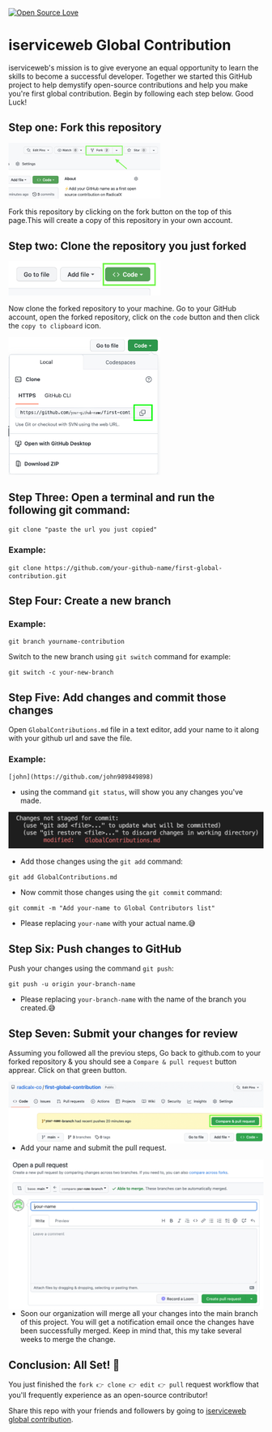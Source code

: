 

[![Open Source Love](https://badges.frapsoft.com/os/v3/open-source.svg?v=103)](https://github.com/iserviceweb/first-global-contribution)
# iserviceweb Global Contribution

iserviceweb's mission is to give everyone an equal opportunity to learn the skills to become a successful developer. Together we started this GitHub project to help demystify open-source contributions and help you make you're first global contribution. Begin by following each step below. Good Luck!
## Step one: Fork this repository


<img  width="300" src="assests/forking.png" alt="fork this repository" />

Fork this repository by clicking on the fork button on the top of this page.This will create a copy of this repository in your own account.
## Step two: Clone the repository you just forked
<img  width="300" src="assests/clone.png" alt="clone this repository" />

Now clone the forked repository to your machine. Go to your GitHub account, open the forked repository, click on the `code` button and then click the `copy to clipboard` icon.

<img width="300" src="assests/clone_2.png" alt="copy URL to clipboard" />

## Step Three: Open a terminal and run the following git command:

```
git clone "paste the url you just copied"
```
### Example: 

```
git clone https://github.com/your-github-name/first-global-contribution.git
```
## Step Four: Create a new branch
### Example: 
```
git branch yourname-contribution
```


Switch to the new branch using `git switch` command for example:
```
git switch -c your-new-branch
```
## Step Five: Add changes and commit those changes

Open `GlobalContributions.md` file in a text editor, add your name to it along with your github url and save the file.

### Example: 
```
[john](https://github.com/john989849898)
```

- using the command `git status`, will show you any changes you've made.

<img src="assests/git_commit_message.png" alt="commit message" />

- Add those changes using the `git add` command:

```
git add GlobalContributions.md
```
- Now commit those changes using the `git commit` command:

```
git commit -m "Add your-name to Global Contributors list"
```
- Please replacing `your-name` with your actual name.😅




## Step Six: Push changes to GitHub

Push your changes using the command `git push`:

```
git push -u origin your-branch-name
```

- Please replacing `your-branch-name` with the name of the branch you created.😅


## Step Seven: Submit your changes for review

Assuming you followed all the previou steps, Go back to github.com to your forked repository & you should see a `Compare & pull request` button apprear. Click on that green button.

<img style="float: right;" src="assests/compare_pull.png" alt="create a pull request" />

- Add your name and submit the pull request.

<img style="float: right;" src="assests/open_pull_request.png" alt="submit pull request" />

- Soon our organization will merge all your changes into the main branch of this project. You will get a notification email once the changes have been successfully merged. Keep in mind that, this my take several weeks to merge the change.

## Conclusion: All Set! 🎉

You just finished the `fork 👉 clone 👉 edit 👉 pull` request workflow that you'll frequently experience as an open-source contributor!

Share this repo with your friends and followers by going to [iserviceweb global contribution](https://github.com/iserviceweb/first-global-contribution).

